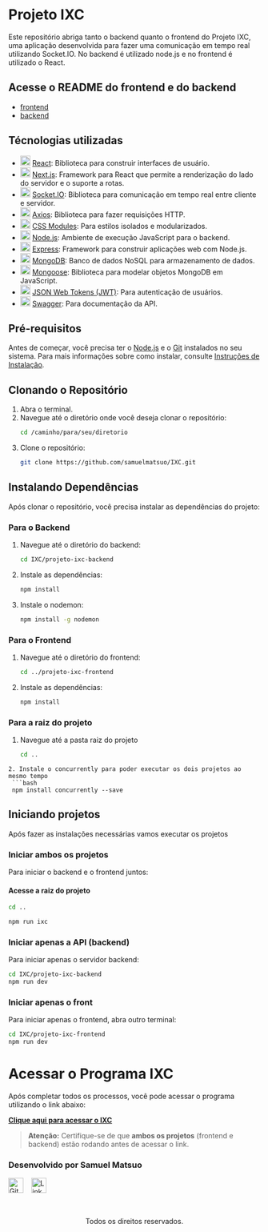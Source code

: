 # Projeto IXC

Este repositório abriga tanto o backend quanto o frontend do Projeto IXC, uma aplicação desenvolvida para fazer uma comunicação em tempo real utilizando Socket.IO. No backend é utilizado node.js e no frontend é utilizado o React. 

## Acesse o README do frontend e do backend
* [frontend](README_frontend.md)
* [backend](README_backend.md)

## Técnologias utilizadas

- <img src="https://upload.wikimedia.org/wikipedia/commons/a/a7/React-icon.svg" alt="React logo" height="20"/> [React](https://pt-br.react.dev/): Biblioteca para construir interfaces de usuário.
- <img src="https://upload.wikimedia.org/wikipedia/commons/8/8e/Nextjs-logo.svg" alt="Next.js logo" height="20"/> [Next.js](https://nextjs.org/docs): Framework para React que permite a renderização do lado do servidor e o suporte a rotas.
- <img src="https://upload.wikimedia.org/wikipedia/commons/9/96/Socket-io.svg" alt="Socket.IO logo" height="20"/> [Socket.IO](https://socket.io/pt-br/docs/v4/): Biblioteca para comunicação em tempo real entre cliente e servidor.
- <img src="https://avatars.githubusercontent.com/u/32372333?s=200&v=4" alt="Axios logo" height="20"/> [Axios](https://axios-http.com/ptbr/docs/intro): Biblioteca para fazer requisições HTTP.
- <img src="https://avatars.githubusercontent.com/u/45769491?s=200&v=4" alt="CSS Modules logo" height="20"/> [CSS Modules](https://github.com/css-modules/css-modules): Para estilos isolados e modularizados.
- <img src="https://upload.wikimedia.org/wikipedia/commons/d/d9/Node.js_logo.svg" alt="Node.js logo" height="20"/> [Node.js](https://nodejs.org/docs/latest/api/): Ambiente de execução JavaScript para o backend.
- <img src="https://upload.wikimedia.org/wikipedia/commons/6/64/Expressjs.png" alt="Express logo" height="20"/> [Express](https://expressjs.com/pt-br/): Framework para construir aplicações web com Node.js.
- <img src="https://1000logos.net/wp-content/uploads/2020/08/MongoDB-Logo.png" alt="MongoDB logo" height="20"/> [MongoDB](https://www.mongodb.com/pt-br/docs/): Banco de dados NoSQL para armazenamento de dados.
- <img src="https://avatars.githubusercontent.com/u/7552965?s=200&v=4" alt="Mongoose logo" height="20"/> [Mongoose](https://mongoosejs.com/docs/documents.html): Biblioteca para modelar objetos MongoDB em JavaScript.
- <img src="https://jwt.io/img/pic_logo.svg" alt="JWT logo" height="20"/> [JSON Web Tokens (JWT)](https://jwt.io/introduction): Para autenticação de usuários.
- <img src="https://upload.wikimedia.org/wikipedia/commons/a/ab/Swagger-logo.png" alt="Swagger logo" height="20"/> [Swagger](https://swagger.io/docs/): Para documentação da API.


## Pré-requisitos

Antes de começar, você precisa ter o [Node.js](https://nodejs.org/) e o [Git](https://git-scm.com/) instalados no seu sistema. Para mais informações sobre como instalar, consulte [Instruções de Instalação](README_links.md).

## Clonando o Repositório

1. Abra o terminal.
2. Navegue até o diretório onde você deseja clonar o repositório:
   ```bash
   cd /caminho/para/seu/diretorio
   ```
3. Clone o repositório:
   ```bash
   git clone https://github.com/samuelmatsuo/IXC.git
   ```

## Instalando Dependências

Após clonar o repositório, você precisa instalar as dependências do projeto:

### Para o Backend

1. Navegue até o diretório do backend:
   ```bash
   cd IXC/projeto-ixc-backend
   ```
2. Instale as dependências:
   ```bash
   npm install
   ```
3. Instale o nodemon:
   ```bash
   npm install -g nodemon

### Para o Frontend

1. Navegue até o diretório do frontend:
   ```bash
   cd ../projeto-ixc-frontend
   ```
2. Instale as dependências:
   ```bash
   npm install
   ```
### Para a raiz do projeto
1. Navegue até a pasta raiz do projeto
   ```bash
   cd ..
  ```
2. Instale o concurrently para poder executar os dois projetos ao mesmo tempo
   ```bash
   npm install concurrently --save
   ```
## Iniciando projetos

Após fazer as instalações necessárias vamos executar os projetos

### Iniciar ambos os projetos
Para iniciar o backend e o frontend juntos:
#### Acesse a raiz do projeto 
   ```bash
   cd ..
   ```
   ```bash
   npm run ixc
   ```

### Iniciar apenas a API (backend)
Para iniciar apenas o servidor backend:

   ```bash
   cd IXC/projeto-ixc-backend
   npm run dev
   ```

### Iniciar apenas o front
Para iniciar apenas o frontend, abra outro terminal:

   ```bash
   cd IXC/projeto-ixc-frontend
   npm run dev
   ```

# Acessar o Programa IXC

Após completar todos os processos, você pode acessar o programa utilizando o link abaixo:

**[Clique aqui para acessar o IXC](http://localhost:3001/login)**

> **Atenção:** Certifique-se de que **ambos os projetos** (frontend e backend) estão rodando antes de acessar o link.

### Desenvolvido por Samuel Matsuo  
<a href="https://github.com/samuelmatsuo"><img src="https://upload.wikimedia.org/wikipedia/commons/9/91/Octicons-mark-github.svg" alt="GitHub logo" height="30" style="filter: brightness(1);"/></a> 
&nbsp;&nbsp;
<a href="https://www.linkedin.com/in/samuel-matsuo-672810232/"><img src="https://upload.wikimedia.org/wikipedia/commons/c/ca/LinkedIn_logo_initials.png" alt="LinkedIn logo" height="30"/></a>

<br>

<p align="center">Todos os direitos reservados.</p>


